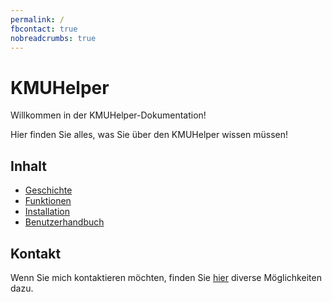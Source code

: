 ```yaml
---
permalink: /
fbcontact: true
nobreadcrumbs: true
---
```


# KMUHelper

Willkommen in der KMUHelper-Dokumentation!

Hier finden Sie alles, was Sie über den KMUHelper wissen müssen!

## Inhalt

-   [Geschichte](history.md)
-   [Funktionen](functions.md)
-   [Installation](installation.md)
-   [Benutzerhandbuch](manual/)

## Kontakt

Wenn Sie mich kontaktieren möchten, finden Sie [hier](<{{ site.kontakt_url }}>) diverse Möglichkeiten dazu.
